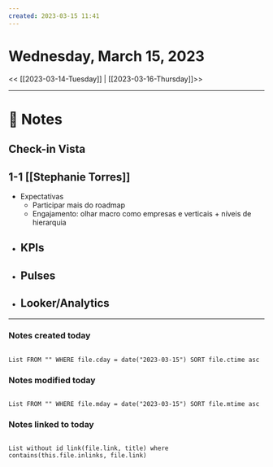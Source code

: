 ```yaml
---
created: 2023-03-15 11:41
---
```


# Wednesday, March 15, 2023

<< [[2023-03-14-Tuesday]] | [[2023-03-16-Thursday]]>>

---

# 📝 Notes
## Check-in Vista


## 1-1 [[Stephanie Torres]]
- Expectativas
	- Participar mais do roadmap
	- Engajamento: olhar macro como empresas e verticais + níveis de hierarquia
- KPIs
	- 
- Pulses
	- 
- Looker/Analytics
	- 

---

### Notes created today

```dataview

List FROM "" WHERE file.cday = date("2023-03-15") SORT file.ctime asc

```

### Notes modified today

```dataview

List FROM "" WHERE file.mday = date("2023-03-15") SORT file.mtime asc

```

### Notes linked to today

```dataview 

List without id link(file.link, title) where contains(this.file.inlinks, file.link)

```